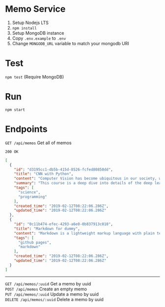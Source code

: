 # Memo Service

1. Setup Nodejs LTS
1. `npm install`
1. Setup MongoDB instance
1. Copy `.env.example` to `.env`
1. Change `MONGODB_URL` variable to match your mongodb URI

# Test

`npm test` (Require MongoDB)

# Run

`npm start`

# Endpoints

`GET /api/memos` Get all of memos  

`200 OK`
```json
[
  {
    "id": "d3195cc1-db5b-415d-8526-fcfed80850dd",
    "title": "CNN with Python",
    "content": "Computer Vision has become ubiquitous in our society, with applications in search, image understanding, apps, mapping, ...",
    "summary": "This course is a deep dive into details of the deep learning architectures with a focus on learning end-to-end models for these tasks, ...",
    "tags": [
      "science",
      "programming"
    ],
    "created_time": "2019-02-12T08:22:06.286Z",
    "updated_time": "2019-02-12T08:22:06.286Z"
  },
  {
    "id": "0c11b474-efec-4293-a6e0-0b837913c010",
    "title": "Markdown for dummy",
    "content": "Markdown is a lightweight markup language with plain text formatting syntax. Its design allows it to be converted to many output formats, ...",
    "tags": [
      "github pages",
      "markdown"
    ],
    "created_time": "2019-02-12T08:22:06.286Z",
    "updated_time": "2019-02-12T08:22:06.286Z"
  }
]
```  
---
`GET /api/memos/:uuid` Get a memo by uuid  
`POST /api/memos` Create an empty memo  
`PUT /api/memos/:uuid` Update a memo by uuid  
`DELETE /api/memos/:uuid` Delete a memo by uuid  
